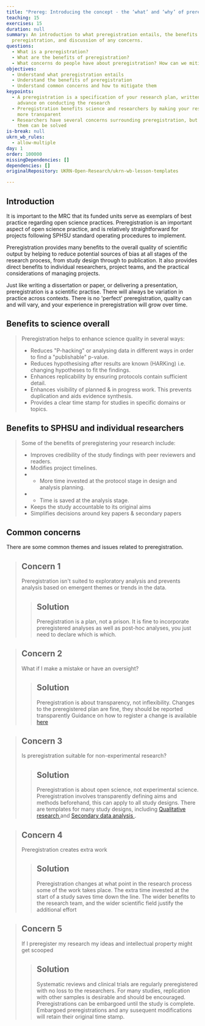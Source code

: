 ```yaml
---
title: "Prereg: Introducing the concept - the ‘what’ and ‘why’ of preregistration"
teaching: 15
exercises: 15
duration: null
summary: An introduction to what preregistration entails, the benefits of
  preregistration, and discussion of any concerns.
questions:
  - What is a preregistration?
  - What are the benefits of preregistration?
  - What concerns do people have about preregistration? How can we mitigate them?
objectives:
  - Understand what preregistration entails
  - Understand the benefits of preregistration
  - Understand common concerns and how to mitigate them
keypoints:
  - A preregistration is a specification of your research plan, written in
    advance on conducting the research
  - Preregistration benefits science and researchers by making your research
    more transparent
  - Researchers have several concerns surrounding preregistration, but many of
    them can be solved
is-break: null
ukrn_wb_rules:
  - allow-multiple
day: 1
order: 100000
missingDependencies: []
dependencies: []
originalRepository: UKRN-Open-Research/ukrn-wb-lesson-templates

---
```

## Introduction
It is important to the MRC that its funded units serve as exemplars of best practice regarding open science practices. Preregistration is an important aspect of open science practice, and is relatively straightforward for projects following SPHSU standard operating procedures to implement. 

Preregistration provides many benefits to the overall quality of scientific output by helping to reduce potential sources of bias at all stages of the research process, from study design through to publication. It also provides direct benefits to individual researchers, project teams, and the practical considerations of managing projects. 

Just like writing a dissertation or paper, or delivering a presentation, preregistration is a scientific practise. There will always be variation in practice across contexts. There is no 'perfect' preregistration, quality can and will vary, and your experience in preregistration will grow over time. 

## Benefits to science overall
> Preregistration helps to enhance science quality in several ways:
> - Reduces "P-hacking" or analysing data in different ways in order to find a "publishable" p-value.
> - Reduces hypothesising after results are known (HARKing) i.e. changing hypotheses to fit the findings.
> - Enhances replicability by ensuring protocols contain sufficient detail.
> - Enhances visibility of planned & in progress work. This prevents duplication and aids evidence synthesis.
> - Provides a clear time stamp for studies in specific domains or topics.

## Benefits to SPHSU and individual researchers

> Some of the benefits of preregistering your research include:
> - Improves credibility of the study findings with peer reviewers and readers.
> - Modifies project timelines. 
> - - More time invested at the protocol stage in design and analysis planning. 
> - - Time is saved at the analysis stage.
> - Keeps the study accountable to its original aims
> - Simplifies decisions around key papers & secondary papers


## Common concerns 

There are some common themes and issues related to preregistration. 

> ## Concern 1
> Preregistration isn't suited to exploratory analysis and prevents analysis based on emergent themes or trends in the data. 
> > ## Solution
> > Preregistration is a plan, not a prison. 
> > It is fine to incorporate preregistered analyses as well as post-hoc analyses, you just need to declare which is which.

> ## Concern 2
> What if I make a mistake or have an oversight?
> > ## Solution
> > Preregistration is about transparency, not inflexibility.
> > Changes to the preregistered plan are fine, they should be reported transparently
> > Guidance on how to register a change is available <a href="https://osf.io/yrvcg/" target="_blank">here</a> 


> ## Concern 3
> Is preregistration suitable for non-experimental research?
> > ## Solution
> > Preregistration is about open science, not experimental science. 
> > Preregistration involves transparently defining aims and methods beforehand, this can apply to all study designs. There are templates for many study designs, including <a href="https://osf.io/j7ghv/" target="_blank">Qualitative research  </a>  and <a href="https://osf.io/jqxfz/" target="_blank">Secondary data analysis </a>.


> ## Concern 4
> Preregistration creates extra work
> > ## Solution
> > Preregistration changes at what point in the research process some of the work takes place. The extra time invested at the start of a study saves time down the line. The wider benefits to the research team, and the wider scientific field justify the additional effort 

> ## Concern 5
> If I preregister my research my ideas and intellectual property might get scooped
> > ## Solution
> > Systematic reviews and clinical trials are regularly preregistered with no loss to the researchers.
> > For many studies, replication with other samples is desirable and should be encouraged.
> > Preregistrations can be embargoed until the study is complete. 
> > Embargoed preregistrations and any susequent modifications will retain their original time stamp.



